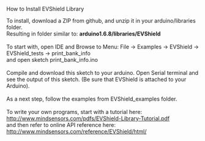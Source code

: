 How to Install EVShield Library<br>

To install, download a ZIP from github, and unzip it in your arduino/libraries folder.<br>
Resulting in folder similar to: <b>arduino1.6.8/libraries/EVShield</b>
<br>
<br>
To start with, open IDE and Browse to Menu: File -> Examples -> EVShield -> EVShield_tests -> print_bank_info<br>
and open sketch print_bank_info.ino
<br>
<br>
Compile and download this sketch to your arduino. Open Serial terminal and see the output of this sketch. (Be sure that EVShield is attached to your Arduino).
<br>
<br>
As a next step, follow the examples from EVShield_examples folder.
<br>
<br>
To write your own programs, start with a tutorial here: http://www.mindsensors.com/pdfs/EVShield-Library-Tutorial.pdf<br>
and then refer to online API reference here: http://www.mindsensors.com/reference/EVShield/html/
